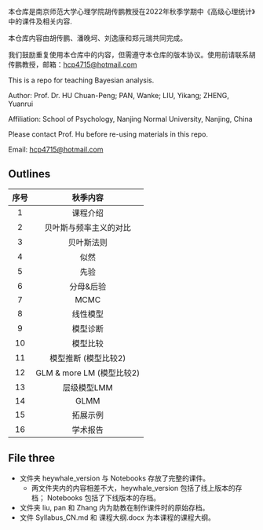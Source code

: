 本仓库是南京师范大学心理学院胡传鹏教授在2022年秋季学期中《高级心理统计》中的课件及相关内容.

本仓库内容由胡传鹏、潘晚坷、刘逸康和郑元瑞共同完成。

我们鼓励重复使用本仓库中的内容，但需遵守本仓库的版本协议。使用前请联系胡传鹏教授，邮箱：hcp4715@hotmail.com

This is a repo for teaching Bayesian analysis.

Author: Prof. Dr. HU Chuan-Peng; PAN, Wanke; LIU, Yikang; ZHENG, Yuanrui

Affiliation: School of Psychology, Nanjing Normal University, Nanjing, China

Please contact Prof. Hu before re-using materials in this repo.

Email: hcp4715@hotmail.com


## Outlines

|序号|秋季内容|
| :--: | :--: |
|  1  |  课程介绍 |
|    2  | 贝叶斯与频率主义的对比 |
|    3  | 贝叶斯法则  |
|    4  |  似然 |
|    5  | 先验 |
|    6  | 分母&后验 |
|    7  | MCMC |
|    8  | 线性模型 |
|    9  | 模型诊断 |
|    10  |  模型比较  |
|    11  |    模型推断 (模型比较2)    |
|    12  | GLM & more LM (模型比较2) |
|    13  |   层级模型LMM   |
|    14  | GLMM |
|    15  |    拓展示例    |
|    16  | 学术报告 |

## File three

- 文件夹 heywhale_version 与 Notebooks 存放了完整的课件。
	- 两文件夹内的内容相差不大，heywhale_version 包括了线上版本的存档； Notebooks 包括了下线版本的存档。
- 文件夹 liu, pan 和 Zhang 内为助教在制作课件时的原始存档。
- 文件 Syllabus_CN.md 和 课程大纲.docx 为本课程的课程大纲。 
